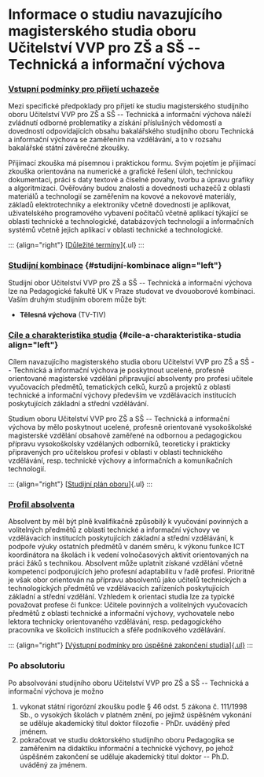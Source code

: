 # **Informace o studiu navazujícího magisterského studia oboru** **Učitelství VVP pro ZŠ a SŠ -- Technická a informační výchova**

### [**Vstupní podmínky pro přijetí uchazeče**](?menu=302)

Mezi specifické předpoklady pro přijetí ke studiu magisterského
studijního oboru Učitelství VVP pro ZŠ a SŠ -- Technická a informační
výchova náleží zvládnutí odborné problematiky a získání příslušných
vědomostí a dovedností odpovídajících obsahu bakalářského studijního
oboru Technická a informační výchova se zaměřením na vzdělávání, a to
v rozsahu bakalářské státní závěrečné zkoušky.

Přijímací zkouška má písemnou i praktickou formu. Svým pojetím je
přijímací zkouška orientována na numerické a grafické řešení úloh,
technickou dokumentaci, práci s daty textové a číselné povahy, tvorbu a
úpravu grafiky a algoritmizaci. Ověřovány budou znalosti a dovednosti
uchazečů z oblasti materiálů a technologií se zaměřením na kovové a
nekovové materiály, základů elektrotechniky a elektroniky včetně
dovednosti je aplikovat, uživatelského programového vybavení počítačů
včetně aplikací týkající se oblasti technické a technologické,
databázových technologií a informačních systémů včetně jejich aplikací v
oblasti technické a technologické.

::: {align="right"}
[[Důležité termíny](http://www.pedf.cuni.cz/index.php?menu=576)]{.ul}
:::

### [**Studijní kombinace**](http://www.pedf.cuni.cz/index.php?menu=725)  {#studijní-kombinace align="left"}

Studijní obor Učitelství VVP pro ZŠ a SŠ -- Technická a informační
výchova lze na Pedagogické fakultě UK v Praze studovat ve dvouoborové
kombinaci. Vaším druhým studijním oborem může být:

-   **Tělesná výchova** (TV-TIV)

### [**Cíle a charakter**](http://it.pedf.cuni.cz/adm770223/fckeditor/editor/fckeditor.html?menu=304)[**istika studia**](?menu=304) {#cíle-a-charakteristika-studia align="left"}

Cílem navazujícího magisterského studia oboru Učitelství VVP pro ZŠ a SŠ
-- Technická a informační výchova je poskytnout ucelené, profesně
orientované magisterské vzdělání připravující absolventy pro profesi
učitele vyučovacích předmětů, tematických celků, kurzů a projektů z
oblasti technické a informační výchovy především ve vzdělávacích
institucích poskytujících základní a střední vzdělávání.

Studium oboru Učitelství VVP pro ZŠ a SŠ -- Technická a informační
výchova by mělo poskytnout ucelené, profesně orientované vysokoškolské
magisterské vzdělání obsahově zaměřené na odbornou a pedagogickou
přípravu vysokoškolsky vzdělaných odborníků, teoreticky i prakticky
připravených pro učitelskou profesi v oblasti v oblasti technického
vzdělávání, resp. technické výchovy a informačních a komunikačních
technologií.

::: {align="right"}
[[Studijní plán oboru](?menu=306)]{.ul}
:::

### [**Profil absolventa**](?menu=305)

Absolvent by měl být plně kvalifikačně způsobilý k vyučování povinných a
volitelných předmětů z oblasti technické a informační výchovy ve
vzdělávacích institucích poskytujících základní a střední vzdělávání, k
podpoře výuky ostatních předmětů v daném směru, k výkonu funkce ICT
koordinátora na školách i k vedení volnočasových aktivit orientovaných
na práci žáků s technikou. Absolvent může uplatnit získané vzdělání
včetně kompetencí podporujících jeho profesní adaptabilitu v řadě
profesí. Prioritně je však obor orientován na přípravu absolventů jako
učitelů technických a technologických předmětů ve vzdělávacích
zařízeních poskytujících základní a střední vzdělání. Vzhledem k
orientaci studia lze za typické považovat profese či funkce: Učitele
povinných a volitelných vyučovacích předmětů z oblasti technické a
informační výchovy, vychovatele nebo lektora technicky orientovaného
vzdělávání, resp. pedagogického pracovníka ve školicích institucích a
sféře podnikového vzdělávání.

::: {align="right"}
[[Výstupní podmínky pro úspěšné zakončení studia]{.ul}](?menu=307)
:::

### Po absolutoriu

Po absolvování studijního oboru Učitelství VVP pro ZŠ a SŠ -- Technická
a informační výchova je možno

1.  vykonat státní rigorózní zkoušku podle § 46 odst. 5 zákona č.
    111/1998 Sb., o vysokých školách v platném znění, po jejímž úspěšném
    vykonání se uděluje akademický titul doktor filozofie - PhDr.
    uváděný před jménem.
2.  pokračovat ve studiu doktorského studijního oboru Pedagogika se
    zaměřením na didaktiku informační a technické výchovy, po jehož
    úspěšném zakončení se uděluje akademický titul doktor -- Ph.D.
    uváděný za jménem.
